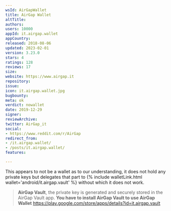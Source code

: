 ```yaml
---
wsId: AirGapWallet
title: AirGap Wallet
altTitle: 
authors: 
users: 10000
appId: it.airgap.wallet
appCountry: 
released: 2018-08-06
updated: 2023-02-01
version: 3.23.0
stars: 4
ratings: 128
reviews: 17
size: 
website: https://www.airgap.it
repository: 
issue: 
icon: it.airgap.wallet.jpg
bugbounty: 
meta: ok
verdict: nowallet
date: 2019-12-29
signer: 
reviewArchive: 
twitter: AirGap_it
social:
- https://www.reddit.com/r/AirGap
redirect_from:
- /it.airgap.wallet/
- /posts/it.airgap.wallet/
features: 

---
```


This appears to not be a wallet as to our understanding, it does not hold any
private keys but delegates that part to {% include walletLink.html wallet='android/it.airgap.vault' %}
without which it does not work.

> **AirGap Vault**, the private key is generated and securely stored in the
  AirGap Vault app. **You have to install AirGap Vault to use AirGap Wallet**
  https://play.google.com/store/apps/details?id=it.airgap.vault
  
